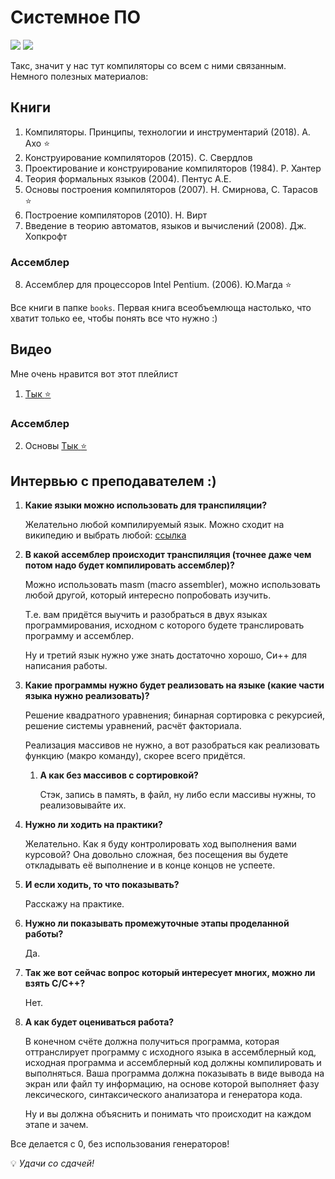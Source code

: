 # Системное ПО 

![](https://img.shields.io/badge/%D0%9A%D1%83%D1%80%D1%81-2-brightgreen)
![](https://img.shields.io/badge/%D0%A1%D0%B5%D0%BC%D0%B5%D1%81%D1%82%D1%80-2-brightgreen)


Такс, значит у нас тут компиляторы со всем с ними связанным. Немного полезных материалов:

## Книги

1. Компиляторы. Принципы, технологии и инструментарий (2018). А. Ахо :star:
2. Конструирование компиляторов (2015). С. Свердлов
3. Проектирование и конструирование компиляторов (1984). Р. Хантер
4. Теория формальных языков (2004). Пентус А.Е.
5. Основы построения компиляторов (2007). Н. Смирнова, С. Тарасов :star:
6. Построение компиляторов (2010). Н. Вирт 
7. Введение в теорию автоматов, языков и вычислений (2008). Дж. Хопкрофт

### Ассемблер
8. Ассемблер для процессоров Intel Pentium. (2006). Ю.Магда :star:

Все книги в папке `books`.
Первая книга всеобъемлюща настолько, что хватит только ее, чтобы понять все что нужно :)


## Видео

Мне очень нравится вот этот плейлист

1. [Тык :star:](https://www.youtube.com/watch?v=MePynBBljeM&list=PLeQDJtBkrIiT0TMQ3muv3zvNdsmBZFOR1) 

### Ассемблер

2. Основы [Тык :star:](https://youtu.be/BPc6gkTgWwk)

## Интервью с преподавателем :)

1. **Какие языки можно использовать для транспиляции?**

    Желательно любой компилируемый язык.
    Можно сходит на википедию и выбрать любой: [ссылка](https://vk.com/away.php?to=https%3A%2F%2Fru.wikipedia.org%2Fwiki%2F%25D0%259A%25D0%25BE%25D0%25BC%25D0%25BF%25D0%25B8%25D0%25BB%25D0%25B8%25D1%2580%25D1%2583%25D0%25B5%25D0%25BC%25D1%258B%25D0%25B9_%25D1%258F%25D0%25B7%25D1%258B%25D0%25BA_%25D0%25BF%25D1%2580%25D0%25BE%25D0%25B3%25D1%2580%25D0%25B0%25D0%25BC%25D0%25BC%25D0%25B8%25D1%2580%25D0%25BE%25D0%25B2%25D0%25B0%25D0%25BD%25D0%25B8%25D1%258F%23%25D0%259A%25D0%25BE%25D0%25BC%25D0%25BF%25D0%25B8%25D0%25BB%25D0%25B8%25D1%2580%25D1%2583%25D0%25B5%25D0%25BC%25D1%258B%25D0%25B5_%25D1%258F%25D0%25B7%25D1%258B%25D0%25BA%25D0%25B8_%25D0%25BF%25D1%2580%25D0%25BE%25D0%25B3%25D1%2580%25D0%25B0%25D0%25BC%25D0%25BC%25D0%25B8%25D1%2580%25D0%25BE%25D0%25B2%25D0%25B0%25D0%25BD%25D0%25B8%25D1%258F&cc_key=)

2. **В какой ассемблер происходит транспиляция (точнее даже чем потом надо будет компилировать ассемблер)?**

    Можно использовать masm (macro assembler), можно использовать любой другой, который интересно попробовать изучить.

    Т.е. вам придётся выучить и разобраться в двух языках программирования, исходном с которого будете транслировать программу и ассемблер.

    Ну и третий язык нужно уже знать достаточно хорошо, Си++ для написания работы.

3. **Какие программы нужно будет реализовать на языке (какие части языка нужно реализовать)?**

    Решение квадратного уравнения; бинарная сортировка с рекурсией, решение системы уравнений, расчёт факториала.

    Реализация массивов не нужно, а вот разобраться как реализовать функцию (макро команду), скорее всего придётся.

    1. **А как без массивов с сортировкой?**
    
        Стэк, запись в память, в файл, ну либо если массивы нужны, то реализовывайте их.

4. **Нужно ли ходить на практики?**

    Желательно. Как я буду контролировать ход выполнения вами курсовой? Она довольно сложная, без посещения вы будете откладывать её выполнение и в конце концов не успеете.

5. **И если ходить, то что показывать?**

    Расскажу на практике.

6. **Нужно ли показывать промежуточные этапы проделанной работы?**

    Да.

7. **Так же вот сейчас вопрос который интересует многих, можно ли взять С/С++?**

    Нет.

8. **А как будет оцениваться работа?**

    В конечном счёте должна получиться программа, которая оттранслирует программу с исходного языка в ассемблерный код, исходная программа и ассемблерный код должны компилировать и выполняться. Ваша программа должна показывать в виде вывода на экран или файл ту информацию, на основе которой выполняет фазу лексического, синтаксического анализатора и генератора кода.

    Ну и вы должна объяснить и понимать что происходит на каждом этапе и зачем.

Все делается с 0, без использования генераторов!


:bulb: *Удачи со сдачей!*

